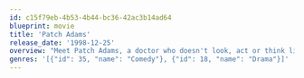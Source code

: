 ```yaml
---
id: c15f79eb-4b53-4b44-bc36-42ac3b14ad64
blueprint: movie
title: 'Patch Adams'
release_date: '1998-12-25'
overview: "Meet Patch Adams, a doctor who doesn't look, act or think like any doctor you've met before. For Patch, humor is the best medicine, and he's willing to do just anything to make his patients laugh - even if it means risking his own career."
genres: '[{"id": 35, "name": "Comedy"}, {"id": 18, "name": "Drama"}]'
---
```


